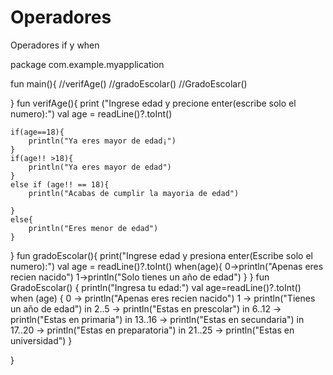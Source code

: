# Operadores
Operadores if y when

package com.example.myapplication

fun main(){
    //verifAge()
    //gradoEscolar()
    //GradoEscolar()
    
}
fun verifAge(){
    print ("Ingrese edad y precione enter(escribe solo el numero):")
    val age = readLine()?.toInt()

    if(age==18){
        println("Ya eres mayor de edad¡")
    }
    if(age!! >18){
        println("Ya eres mayor de edad")
    }
    else if (age!! == 18){
        println("Acabas de cumplir la mayoria de edad")

    }
    else{
        println("Eres menor de edad")
    }

}
fun gradoEscolar(){
    print("Ingrese edad y presiona enter(Escribe solo el numero):")
    val age = readLine()?.toInt()
    when(age){
        0->println("Apenas eres recien nacido")
        1->println("Solo tienes un año de edad")
    }
}
fun GradoEscolar() {
    println("Ingresa tu edad:")
    val age=readLine()?.toInt()
    when (age) {
        0 -> println("Apenas eres recien nacido")
        1 -> println("Tienes un año de edad")
        in 2..5 -> println("Estas en prescolar")
        in 6..12 -> println("Estas en primaria")
        in 13..16 -> println("Estas en secundaria")
        in 17..20 -> println("Estas en preparatoria")
        in 21..25 -> println("Estas en universidad")
    }

}



